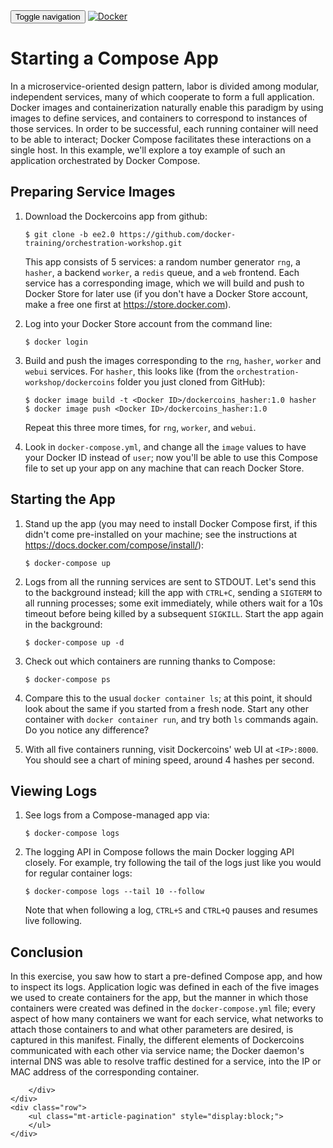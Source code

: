 <html>
<head>
    <title></title>
    <link href='https://maxcdn.bootstrapcdn.com/bootstrap/3.3.7/css/bootstrap.min.css' rel='stylesheet' integrity='sha384-BVYiiSIFeK1dGmJRAkycuHAHRg32OmUcww7on3RYdg4Va+PmSTsz/K68vbdEjh4u' crossorigin='anonymous'>
    <link href="../../app.css" rel="stylesheet" >
</head>
<body>
    <nav class="navbar navbar-default">
    <div class="container">
        <!-- Brand and toggle get grouped for better mobile display -->
        <div class="navbar-header">
        <button type="button" class="navbar-toggle collapsed" data-toggle="collapse" data-target="#bs-example-navbar-collapse-1" aria-expanded="false">
            <span class="sr-only">Toggle navigation</span>
            <span class="icon-bar"></span>
            <span class="icon-bar"></span>
            <span class="icon-bar"></span>
        </button>
        <a class="navbar-brand" href="../../index.html"><img class="logo" src="https://www.docker.com/sites/all/themes/docker/assets/images/brand-full.svg" alt="Docker" title="Docker"/></a>
        </div>
    </div><!-- /.container-fluid -->
    </nav>
    <div class="container">
    <div class="row">
        <h1></h1>
        <div class="content">
            <h1 id="starting-a-compose-app">Starting a Compose App</h1>
<p>In a microservice-oriented design pattern, labor is divided among modular, independent services, many of which cooperate to form a full application. Docker images and containerization naturally enable this paradigm by using images to define services, and containers to correspond to instances of those services. In order to be successful, each running container will need to be able to interact; Docker Compose facilitates these interactions on a single host. In this example, we&#39;ll explore a toy example of such an application orchestrated by Docker Compose.</p>
<h2 id="preparing-service-images">Preparing Service Images</h2>
<ol>
<li><p>Download the Dockercoins app from github:</p>
<pre><code class="lang-bash">$ git clone -b ee2.0 https://github.com/docker-training/orchestration-workshop.git
</code></pre>
<p>This app consists of 5 services: a random number generator <code>rng</code>, a <code>hasher</code>, a backend <code>worker</code>, a <code>redis</code> queue, and a <code>web</code> frontend. Each service has a corresponding image, which we will build and push to Docker Store for later use (if you don&#39;t have a Docker Store account, make a free one first at <a href="https://store.docker.com">https://store.docker.com</a>).</p>
</li>
<li><p>Log into your Docker Store account from the command line:</p>
<pre><code class="lang-bash">$ docker login
</code></pre>
</li>
<li><p>Build and push the images corresponding to the <code>rng</code>, <code>hasher</code>, <code>worker</code> and <code>webui</code> services. For <code>hasher</code>, this looks like (from the <code>orchestration-workshop/dockercoins</code> folder you just cloned from GitHub):</p>
<pre><code class="lang-bash">$ docker image build -t &lt;Docker ID&gt;/dockercoins_hasher:1.0 hasher
$ docker image push &lt;Docker ID&gt;/dockercoins_hasher:1.0
</code></pre>
<p>Repeat this three more times, for <code>rng</code>, <code>worker</code>, and <code>webui</code>.</p>
</li>
<li><p>Look in <code>docker-compose.yml</code>, and change all the <code>image</code> values to have your Docker ID instead of <code>user</code>; now you&#39;ll be able to use this Compose file to set up your app on any machine that can reach Docker Store.</p>
</li>
</ol>
<h2 id="starting-the-app">Starting the App</h2>
<ol>
<li><p>Stand up the app (you may need to install Docker Compose first, if this didn&#39;t come pre-installed on your machine; see the instructions at <a href="https://docs.docker.com/compose/install/">https://docs.docker.com/compose/install/</a>):</p>
<pre><code class="lang-bash">$ docker-compose up
</code></pre>
</li>
<li><p>Logs from all the running services are sent to STDOUT. Let&#39;s send this to the background instead; kill the app with <code>CTRL+C</code>, sending a <code>SIGTERM</code> to all running processes; some exit immediately, while others wait for a 10s timeout before being killed by a subsequent <code>SIGKILL</code>. Start the app again in the background:</p>
<pre><code class="lang-bash">$ docker-compose up -d
</code></pre>
</li>
<li><p>Check out which containers are running thanks to Compose:</p>
<pre><code class="lang-bash">$ docker-compose ps
</code></pre>
</li>
<li><p>Compare this to the usual <code>docker container ls</code>; at this point, it should look about the same if you started from a fresh node. Start any other container with <code>docker container run</code>, and try both <code>ls</code> commands again. Do you notice any difference?</p>
</li>
<li><p>With all five containers running, visit Dockercoins&#39; web UI at <code>&lt;IP&gt;:8000</code>. You should see a chart of mining speed, around 4 hashes per second.</p>
</li>
</ol>
<h2 id="viewing-logs">Viewing Logs</h2>
<ol>
<li><p>See logs from a Compose-managed app via:</p>
<pre><code class="lang-bash">$ docker-compose logs
</code></pre>
</li>
<li><p>The logging API in Compose follows the main Docker logging API closely. For example, try following the tail of the logs just like you would for regular container logs:</p>
<pre><code class="lang-bash">$ docker-compose logs --tail 10 --follow
</code></pre>
<p>Note that when following a log, <code>CTRL+S</code> and <code>CTRL+Q</code> pauses and resumes live following.</p>
</li>
</ol>
<h2 id="conclusion">Conclusion</h2>
<p>In this exercise, you saw how to start a pre-defined Compose app, and how to inspect its logs. Application logic was defined in each of the five images we used to create containers for the app, but the manner in which those containers were created was defined in the <code>docker-compose.yml</code> file; every aspect of how many containers we want for each service, what networks to attach those containers to and what other parameters are desired, is captured in this manifest. Finally, the different elements of Dockercoins communicated with each other via service name; the Docker daemon&#39;s internal DNS was able to resolve traffic destined for a service, into the IP or MAC address of the corresponding container.</p>

        </div>        
    </div>
    <div class="row">
        <ul class="mt-article-pagination" style="display:block;">
        </ul>
    </div>
</div>
    <div class="footer"></div>
</body>